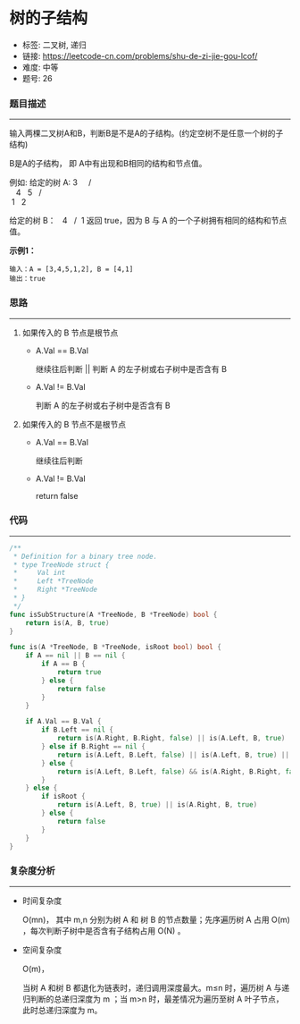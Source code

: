 # 树的子结构

- 标签: 二叉树, 递归
- 链接: https://leetcode-cn.com/problems/shu-de-zi-jie-gou-lcof/
- 难度: 中等
- 题号: 26

### 题目描述

---

输入两棵二叉树A和B，判断B是不是A的子结构。(约定空树不是任意一个树的子结构)

B是A的子结构， 即 A中有出现和B相同的结构和节点值。

例如:
给定的树 A:
     3
    / \
   4   5
  / \
 1   2

给定的树 B：
   4
  /
 1
返回 true，因为 B 与 A 的一个子树拥有相同的结构和节点值。

**示例1：**

```
输入：A = [3,4,5,1,2], B = [4,1]
输出：true
```

### 思路

---

1. 如果传入的 B 节点是根节点
    - A.Val == B.Val

        继续往后判断 || 判断 A 的左子树或右子树中是否含有 B

    - A.Val != B.Val

        判断 A 的左子树或右子树中是否含有 B

2. 如果传入的 B 节点不是根节点
    - A.Val == B.Val

        继续往后判断

    - A.Val != B.Val

        return false

### 代码

---

```go
/**
 * Definition for a binary tree node.
 * type TreeNode struct {
 *     Val int
 *     Left *TreeNode
 *     Right *TreeNode
 * }
 */
func isSubStructure(A *TreeNode, B *TreeNode) bool {
    return is(A, B, true)
}

func is(A *TreeNode, B *TreeNode, isRoot bool) bool {
    if A == nil || B == nil {
        if A == B {
            return true
        } else {
            return false
        }
    }

    if A.Val == B.Val {
        if B.Left == nil {
            return is(A.Right, B.Right, false) || is(A.Left, B, true) || is(A.Right, B, true)
        } else if B.Right == nil {
            return is(A.Left, B.Left, false) || is(A.Left, B, true) || is(A.Right, B, true)
        } else {
            return is(A.Left, B.Left, false) && is(A.Right, B.Right, false) || is(A.Left, B, true) || is(A.Right, B, true)
        }
    } else {
        if isRoot {
            return is(A.Left, B, true) || is(A.Right, B, true)
        } else {
            return false
        }
    }
}
```

### 复杂度分析

---

- 时间复杂度

    O(mn)， 其中 m,n 分别为树 A 和 树 B 的节点数量；先序遍历树 A 占用 O(m) ，每次判断子树中是否含有子结构占用 O(N) 。

- 空间复杂度

    O(m)，

    当树 A 和树 B 都退化为链表时，递归调用深度最大。m≤n 时，遍历树 A 与递归判断的总递归深度为 m ；当 m>n 时，最差情况为遍历至树 A 叶子节点，此时总递归深度为 m。